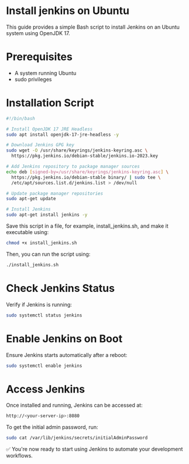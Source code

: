 # Install jenkins on Ubuntu
This guide provides a simple Bash script to install Jenkins on an Ubuntu system using OpenJDK 17.
# Prerequisites
- A system running Ubuntu
- sudo privileges
# Installation Script

``` bash
#!/bin/bash

# Install OpenJDK 17 JRE Headless
sudo apt install openjdk-17-jre-headless -y

# Download Jenkins GPG key
sudo wget -O /usr/share/keyrings/jenkins-keyring.asc \
  https://pkg.jenkins.io/debian-stable/jenkins.io-2023.key

# Add Jenkins repository to package manager sources
echo deb [signed-by=/usr/share/keyrings/jenkins-keyring.asc] \
  https://pkg.jenkins.io/debian-stable binary/ | sudo tee \
  /etc/apt/sources.list.d/jenkins.list > /dev/null

# Update package manager repositories
sudo apt-get update

# Install Jenkins
sudo apt-get install jenkins -y
```
Save this script in a file, for example, install_jenkins.sh, and make it executable using:
``` bash
chmod +x install_jenkins.sh
```
Then, you can run the script using:
``` bash
./install_jenkins.sh
```
# Check Jenkins Status
Verify if Jenkins is running:
``` bash
sudo systemctl status jenkins
```
# Enable Jenkins on Boot
Ensure Jenkins starts automatically after a reboot:
``` bash
sudo systemctl enable jenkins
```
# Access Jenkins
Once installed and running, Jenkins can be accessed at:
``` bash
http://<your-server-ip>:8080
```
To get the initial admin password, run:
``` bash
sudo cat /var/lib/jenkins/secrets/initialAdminPassword
```
✅ You're now ready to start using Jenkins to automate your development workflows.

